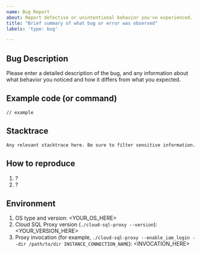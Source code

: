 ```yaml
---
name: Bug Report
about: Report defective or unintentional behavior you've experienced.
title: "Brief summary of what bug or error was observed"
labels: 'type: bug'

---
```


<!--

Thanks for stopping by to let us know something could be better!

**PLEASE READ**: If you have a support contract with Google, please create an
issue in the [support console](https://cloud.google.com/support/) instead of
filing on GitHub. This will ensure a timely response.

Please run down the following list and make sure you've tried the usual "quick fixes":

  - Search the issues already opened: https://github.com/GoogleCloudPlatform/cloudsql-proxy/issues
  - Check for answers on StackOverflow: https://stackoverflow.com/questions/tagged/google-cloud-sql

If you are still having issues, please include as much information as possible:

-->

## Bug Description

Please enter a detailed description of the bug, and any information about what
behavior you noticed and how it differs from what you expected.

## Example code (or command)

```
// example
```

## Stacktrace
```
Any relevant stacktrace here. Be sure to filter sensitive information.
```

## How to reproduce

  1. ?
  2. ?

## Environment

1. OS type and version: <YOUR_OS_HERE>
2. Cloud SQL Proxy version (`./cloud-sql-proxy --version`): <YOUR_VERSION_HERE>
3. Proxy invocation (for example, `./cloud-sql-proxy --enable_iam_login --dir /path/to/dir INSTANCE_CONNECTION_NAME`): <INVOCATION_HERE>

